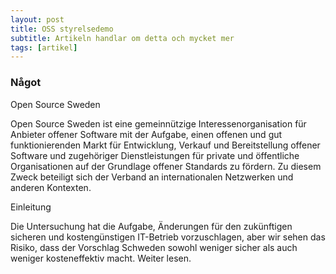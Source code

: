 ```yaml
---
layout: post
title: OSS styrelsedemo
subtitle: Artikeln handlar om detta och mycket mer 
tags: [artikel]
---
```


### Något

Open Source Sweden

Open Source Sweden ist eine gemeinnützige Interessenorganisation für Anbieter offener Software mit der Aufgabe, einen offenen und gut funktionierenden Markt für Entwicklung, Verkauf und Bereitstellung offener Software und zugehöriger Dienstleistungen für private und öffentliche Organisationen auf der Grundlage offener Standards zu fördern. Zu diesem Zweck beteiligt sich der Verband an internationalen Netzwerken und anderen Kontexten.

Einleitung

Die Untersuchung hat die Aufgabe, Änderungen für den zukünftigen sicheren und kostengünstigen IT-Betrieb vorzuschlagen, aber wir sehen das Risiko, dass der Vorschlag Schweden sowohl weniger sicher als auch weniger kosteneffektiv macht. Weiter lesen.
